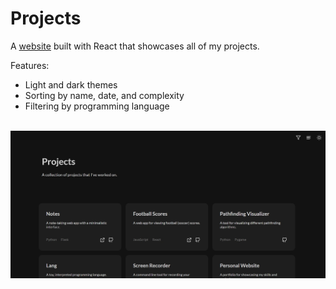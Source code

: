 # Projects

A [website](https://minicube11.github.io/projects/) built with React that showcases all of my projects.

Features:
- Light and dark themes
- Sorting by name, date, and complexity
- Filtering by programming language

&nbsp;
![demo](demo.jpg)